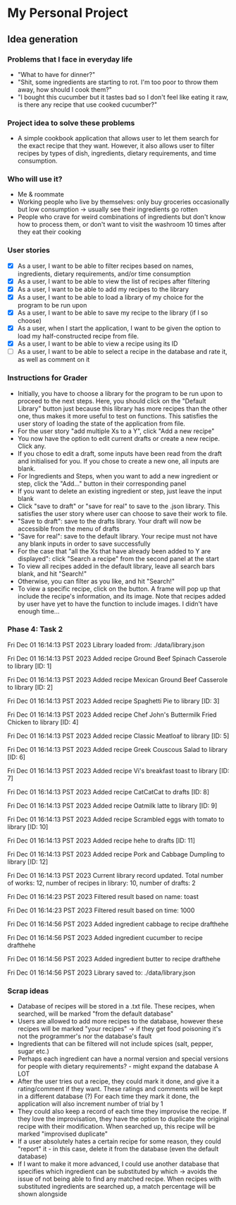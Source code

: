 # My Personal Project

[//]: # (## A subtitle)

[//]: # ()
[//]: # (A *bulleted* list:)

[//]: # (- item 1)

[//]: # (- item 2)

[//]: # (- item 3)

[//]: # ()
[//]: # (An example of text with **bold** and *italic* fonts.  )

## Idea generation

### Problems that I face in everyday life

- "What to have for dinner?"
- "Shit, some ingredients are starting to rot. I'm too poor to throw them away,
how should I cook them?" 
- "I bought this cucumber but it tastes bad so I don't feel like eating it 
raw, is there any recipe that use cooked cucumber?"

### Project idea to solve these problems

- A simple cookbook application that allows user to let them search for the
exact recipe that they want. However, it also allows user to filter recipes by
types of dish, ingredients, dietary requirements, and time consumption.

### Who will use it?

- Me & roommate
- Working people who live by themselves: only buy groceries occasionally but low
consumption -> usually see their ingredients go rotten
- People who crave for weird combinations of ingredients but don't know how to
process them, or don't want to visit the washroom 10 times after they
eat their cooking

### User stories

- [x] As a user, I want to be able to filter recipes based on names, ingredients,
dietary requirements, and/or time consumption
- [x] As a user, I want to be able to view the list of recipes after filtering
- [x] As a user, I want to be able to add my recipes to the library
- [x] As a user, I want to be able to load a library of my choice for the program to be run upon
- [x] As a user, I want to be able to save my recipe to the library (if I so choose)
- [x] As a user, when I start the application, I want to be given the option to load my 
half-constructed recipe from file.
- [x] As a user, I want to be able to view a recipe using its ID
- [ ] As a user, I want to be able to select a recipe in the database and rate it, as
well as comment on it

### Instructions for Grader

- Initially, you have to choose a library for the program to be run upon to proceed to
the next steps. Here, you should click on the "Default Library" button just because
this library has more recipes than the other one, thus makes it more useful to test on
functions. This satisfies the user story of loading the state of the application from file.
- For the user story "add multiple Xs to a Y", click "Add a new recipe"
- You now have the option to edit current drafts or create a new recipe. Click any.
- If you chose to edit a draft, some inputs have been read from the draft and initialised
for you. If you chose to create a new one, all inputs are blank.
- For Ingredients and Steps, when you want to add a new ingredient or step, click the "Add..."
button in their corresponding panel
- If you want to delete an existing ingredient or step, just leave the input blank
- Click "save to draft" or "save for real" to save to the .json library. This satisfies the
user story where user can choose to save their work to file.
- "Save to draft": save to the drafts library. Your draft will now be accessible from the
menu of drafts
- "Save for real": save to the default library. Your recipe must not have any blank inputs
in order to save successfully
- For the case that "all the Xs that have already been added to Y are displayed": click 
"Search a recipe" from the second panel at the start
- To view all recipes added in the default library, leave all search bars blank, and hit
"Search!"
- Otherwise, you can filter as you like, and hit "Search!"
- To view a specific recipe, click on the button. A frame will pop up that include the recipe's
information, and its image. Note that recipes added by user have yet to have the function
to include images. I didn't have enough time...

### Phase 4: Task 2

Fri Dec 01 16:14:13 PST 2023
Library loaded from: ./data/library.json


Fri Dec 01 16:14:13 PST 2023
Added recipe Ground Beef Spinach Casserole to library [ID: 1]


Fri Dec 01 16:14:13 PST 2023
Added recipe Mexican Ground Beef Casserole to library [ID: 2]


Fri Dec 01 16:14:13 PST 2023
Added recipe Spaghetti Pie to library [ID: 3]


Fri Dec 01 16:14:13 PST 2023
Added recipe Chef John's Buttermilk Fried Chicken to library [ID: 4]


Fri Dec 01 16:14:13 PST 2023
Added recipe Classic Meatloaf to library [ID: 5]


Fri Dec 01 16:14:13 PST 2023
Added recipe Greek Couscous Salad to library [ID: 6]


Fri Dec 01 16:14:13 PST 2023
Added recipe Vi's breakfast toast to library [ID: 7]


Fri Dec 01 16:14:13 PST 2023
Added recipe CatCatCat to drafts [ID: 8]


Fri Dec 01 16:14:13 PST 2023
Added recipe Oatmilk latte to library [ID: 9]


Fri Dec 01 16:14:13 PST 2023
Added recipe Scrambled eggs with tomato to library [ID: 10]


Fri Dec 01 16:14:13 PST 2023
Added recipe hehe to drafts [ID: 11]


Fri Dec 01 16:14:13 PST 2023
Added recipe Pork and Cabbage Dumpling to library [ID: 12]


Fri Dec 01 16:14:13 PST 2023
Current library record updated. Total number of works: 12, number of recipes in library: 10, number of drafts: 2


Fri Dec 01 16:14:23 PST 2023
Filtered result based on name: toast


Fri Dec 01 16:14:23 PST 2023
Filtered result based on time: 1000


Fri Dec 01 16:14:56 PST 2023
Added ingredient cabbage to recipe drafthehe


Fri Dec 01 16:14:56 PST 2023
Added ingredient cucumber to recipe drafthehe


Fri Dec 01 16:14:56 PST 2023
Added ingredient butter to recipe drafthehe


Fri Dec 01 16:14:56 PST 2023
Library saved to: ./data/library.json


### Scrap ideas

- Database of recipes will be stored in a .txt file. These recipes, when searched,
will be marked "from the default database"
- Users are allowed to add more recipes to the database, however these recipes will
be marked "your recipes" -> if they get food poisoning it's not the programmer's
nor the database's fault
- Ingredients that can be filtered will not include spices (salt, pepper, sugar etc.)
- Perhaps each ingredient can have a normal version and special versions for
people with dietary requirements? - might expand the database A LOT
- After the user tries out a recipe, they could mark it done, and give it a
rating/comment if they want. These ratings and comments will be kept in a different
database (?) For each time they mark it done, the application will also increment
number of trial by 1
- They could also keep a record of each time they improvise the recipe. If they love
the improvisation, they have the option to duplicate the original recipe with
their modification. When searched up, this recipe will be marked "improvised duplicate"
- If a user absolutely hates a certain recipe for some reason, they could "report"
it - in this case, delete it from the database (even the default database)
- If I want to make it more advanced, I could use another database that specifies
which ingredient can be substituted by which -> avoids the issue of not being able
to find any matched recipe. When recipes with substituted ingredients are searched
up, a match percentage will be shown alongside
